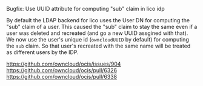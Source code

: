 Bugfix: Use UUID attribute for computing "sub" claim in lico idp

By default the LDAP backend for lico uses the User DN for computing the "sub"
claim of a user. This caused the "sub" claim to stay the same even if a user
was deleted and recreated (and go a new UUID assgined with that). We now
use the user's unique id (`owncloudUUID` by default) for computing the `sub`
claim. So that user's recreated with the same name will be treated as different
users by the IDP.

https://github.com/owncloud/ocis/issues/904
https://github.com/owncloud/ocis/pull/6326
https://github.com/owncloud/ocis/pull/6338
